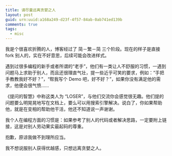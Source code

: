 ```yaml
---
title: 请尽量远离贪婪之人
layout: post
guid: urn:uuid:a168a249-d23f-4f57-84ab-0ab741ed139b
comments: true
tags:
  - misc
---
```


我是个很喜欢折腾的人，博客经过了 简－繁－简 三个阶段。现在的样子是直接 fork 别人的，实在不好意思，后续可能会改进样式。

遇到过很多编程的新手或者所谓的“老手”，他们有一类让人不舒服的习惯，一遇到问题马上求助于别人，而且还很理直气壮，提一些近乎可笑的要求，例如：“手把手教教我好不好？”，“帮我写个 Demo 吧，好不好？”，如果你没有满足他的需求，他便会很气愤......

《提问的智慧》中称这类人为 “LOSER”，与他们交流你会感觉很无趣。他们提的问题要么明晃晃地写在文档上，要么可以用搜索引擎解决。说白了，你如果帮助他，就是在变相的帮助他干活，他还不知道说一声谢谢。

我个人在编程方面的习惯是：如果参考了别人的代码或者解决思路，一定要附上链接，这是对别人劳动果实最起码的尊重。

抱歉，原谅我做不到理所应当。

我不想说服别人获得优越感，只想远离贪婪之人。